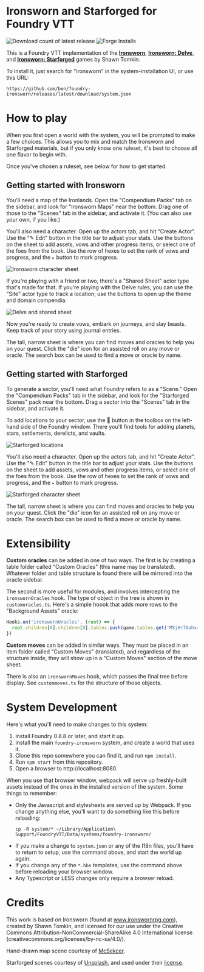 # Ironsworn and Starforged for Foundry VTT

![Download count of latest release](https://img.shields.io/github/downloads/ben/foundry-ironsworn/latest/total)
![Forge Installs](https://img.shields.io/badge/dynamic/json?label=Forge%20Installs&query=package.installs&suffix=%25&url=https%3A%2F%2Fforge-vtt.com%2Fapi%2Fbazaar%2Fpackage%2Ffoundry-ironsworn)

This is a Foundry VTT implementation of the [**Ironsworn**](https://www.ironswornrpg.com/products-ironsworn), [**Ironsworn: Delve**](https://www.ironswornrpg.com/product-ironsworn-delve), and [**Ironsworn: Starforged**](https://getstarforged.com) games by Shawn Tomkin.

To install it, just search for "ironsworn" in the system-installation UI, or use this URL:

```
https://github.com/ben/foundry-ironsworn/releases/latest/download/system.json
```

# How to play

When you first open a world with the system, you will be prompted to make a few choices.
This allows you to mix and match the Ironsworn and Starforged materials, but if you only know one ruleset, it's best to choose all one flavor to begin with.

Once you've chosen a ruleset, see below for how to get started.

## Getting started with Ironsworn

You'll need a map of the Ironlands.
Open the "Compendium Packs" tab on the sidebar, and look for "Ironsworn Maps" near the bottom.
Drag one of those to the "Scenes" tab in the sidebar, and activate it.
(You can also use your own, if you like.)

You'll also need a character.
Open up the actors tab, and hit "Create Actor".
Use the "✎ Edit" button in the title bar to adjust your stats.
Use the buttons on the sheet to add assets, vows and other progress items, or select one of the foes from the book.
Use the row of hexes to set the rank of vows and progress, and the `▸` button to mark progress.

![Ironsworn character sheet](https://user-images.githubusercontent.com/39902/167316572-eebc577b-c8e5-425e-87ce-e03381d4b110.png)

If you're playing with a friend or two, there's a "Shared Sheet" actor type that's made for that.
If you're playing with the Delve rules, you can use the "Site" actor type to track a location; use the buttons to open up the theme and domain compendia.

![Delve and shared sheet](https://user-images.githubusercontent.com/39902/167316576-9f893b96-a6f3-4e4e-9293-62e354c46768.png)

Now you're ready to create vows, embark on journeys, and slay beasts.
Keep track of your story using journal entries.

The tall, narrow sheet is where you can find moves and oracles to help you on your quest.
Click the "die" icon for an assisted roll on any move or oracle.
The search box can be used to find a move or oracle by name.

## Getting started with Starforged

To generate a sector, you'll need what Foundry refers to as a "Scene."
Open the "Compendium Packs" tab in the sidebar, and look for the "Starforged Scenes" pack near the bottom. Drag a sector into the "Scenes" tab in the sidebar, and activate it.

To add locations to your sector, use the 🚀 button in the toolbox on the left-hand side of the Foundry window. There you'll find tools for adding planets, stars, settlements, derelicts, and vaults.

![Starforged locations](https://user-images.githubusercontent.com/39902/167316581-50abab85-15eb-48c7-b6b5-c3cd8e8eb53c.png)

You'll also need a character.
Open up the actors tab, and hit "Create Actor".
Use the "✎ Edit" button in the title bar to adjust your stats.
Use the buttons on the sheet to add assets, vows and other progress items, or select one of the foes from the book.
Use the row of hexes to set the rank of vows and progress, and the `▸` button to mark progress.

![Starforged character sheet](https://user-images.githubusercontent.com/39902/167316584-0a3046a3-a468-4e10-9e92-7186006e6400.png)

The tall, narrow sheet is where you can find moves and oracles to help you on your quest.
Click the "die" icon for an assisted roll on any move or oracle.
The search box can be used to find a move or oracle by name.

# Extensibility

**Custom oracles** can be added in one of two ways.
The first is by creating a table folder called "Custom Oracles" (this name may be translated).
Whatever folder and table structure is found there will be mirrored into the oracle sidebar.

The second is more useful for modules, and involves intercepting the `ironswornOracles` hook.
The type of object in the tree is shown in `customoracles.ts`.
Here's a simple hoook that adds more rows to the "Background Assets" oracle:

```js
Hooks.on('ironswornOracles', (root) => {
  root.children[0].children[0].tables.push(game.tables.get('MSjHr7AahxxJXAqe'))
})
```

**Custom moves** can be added in similar ways.
They must be placed in an item folder called "Custom Moves" (translated), and regardless of the structure inside, they will show up in a "Custom Moves" section of the move sheet.

There is also an `ironswornMoves` hook, which passes the final tree before display.
See `custommoves.ts` for the structure of those objects.

# System Development

Here's what you'll need to make changes to this system:

1. Install Foundry 0.8.8 or later, and start it up.
2. Install the main `foundry-ironsworn` system, and create a world that uses it.
3. Clone this repo somewhere you can find it, and run `npm install`.
4. Run `npm start` from this repository.
5. Open a browser to http://localhost:8080.

When you use that browser window, webpack will serve up freshly-built assets instead of the ones in the installed version of the system.
Some things to remember:

- Only the Javascript and stylesheets are served up by Webpack. If you change anything else, you'll want to do something like this before reloading:
  ```
  cp -R system/* ~/Library/Application\ Support/FoundryVTT/Data/systems/foundry-ironsworn/
  ```
- If you make a change to `system.json` or any of the I18n files, you'll have to return to setup, use the command above, and start the world up again.
- If you change any of the `*.hbs` templates, use the command above before reloading your browser window.
- Any Typescript or LESS changes only require a browser reload.

# Credits

This work is based on Ironsworn (found at www.ironswornrpg.com), created by Shawn Tomkin, and licensed for our use under the Creative Commons Attribution-NonCommercial-ShareAlike 4.0 International license (creativecommons.org/licenses/by-nc-sa/4.0/).

Hand-drawn map scene courtesy of [McSekcer](https://www.reddit.com/user/McSekcer/).

Starforged scenes courtesy of [Unsplash](https://unsplash.com), and used under their [license](https://unsplash.com/license).
